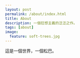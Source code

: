 ```yaml
---
layout: post
permalink: /about/index.html
title: About
description: 一個狂想主義的泛泛之作。
tags: [about]
image:
  feature: soft-trees.jpg
---
```


這是一個世界，一個松巴。